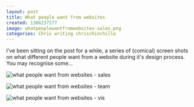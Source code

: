 ```yaml
---
layout: post
title: What people want from websites
created: 1386237277
image: whatpeoplewantfromwebsites-sales.png
categories: Chris writing chrischinchilla
---
```


I've been sitting on the post for a while, a series of (comical) screen shots on what different people want from a website during it's design process. You may recognise some...

![what people want from websites - sales](whatpeoplewantfromwebsites-sales.png)

![what people want from websites - team](whatpeoplewantfromwebsites-team.png)

![what people want from websites - vis](whatpeoplewantfromwebsites-vis.png)
